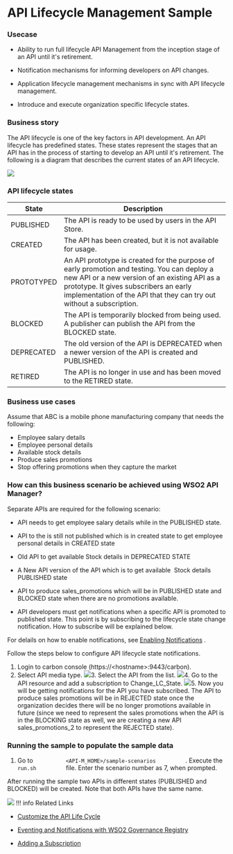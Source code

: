 # API Lifecycle Management Sample

### Usecase

-   Ability to run full lifecycle API Management from the inception stage of an API until it's retirement.

-   Notification mechanisms for informing developers on API changes.

-   Application lifecycle management mechanisms in sync with API lifecycle management.

-   Introduce and execute organization specific lifecycle states.

### Business story

The API lifecycle is one of the key factors in API development. An API lifecycle has predefined states. These states represent the stages that an API has in the process of starting to develop an API until it's retirement. The following is a diagram that describes the current states of an API lifecycle.

![](https://lh4.googleusercontent.com/LJ5_Cspo-HOwG0L6oqDciEVqFRNAURiim11eLRe1PLR1FAfyZioz87xVvAlQLPKrGwFA1MZw4m-i2p3jSuVlEQ2d9EliLVYYhqP75YmU4Zh7WwOfLKbVA1RmBviv6K3px9tfWaTS)
### API lifecycle states

| State      | Description                                                                                                                                                                                                                                                    |
|------------|----------------------------------------------------------------------------------------------------------------------------------------------------------------------------------------------------------------------------------------------------------------|
| PUBLISHED  | The API is ready to be used by users in the API Store.                                                                                                                                                                                                         |
| CREATED    | The API has been created, but it is not available for usage.                                                                                                                                                                                                   |
| PROTOTYPED | An API prototype is created for the purpose of early promotion and testing. You can deploy a new API or a new version of an existing API as a prototype. It gives subscribers an early implementation of the API that they can try out without a subscription. |
| BLOCKED    | The API is temporarily blocked from being used. A publisher can publish the API from the BLOCKED state.                                                                                                                                                        |
| DEPRECATED | The old version of the API is DEPRECATED when a newer version of the API is created and PUBLISHED.                                                                                                                                                             |
| RETIRED    | The API is no longer in use and has been moved to the RETIRED state.                                                                                                                                                                                           |

### Business use cases

Assume that ABC is a mobile phone manufacturing company that needs the following:

-   Employee salary details
-   Employee personal details
-   Available stock details
-   Produce sales promotions
-   Stop offering promotions when they capture the market

### How can this business scenario be achieved using WSO2 API Manager?

Separate APIs are required for the following scenario:

-   API needs to get employee salary details while in the PUBLISHED state.

-   API to the is still not published which is in created state to get employee personal details in CREATED state

-   Old API to get available Stock details in DEPRECATED STATE

-   A New API version of the API which is to get available  Stock details PUBLISHED state

-   API to produce sales\_promotions which will be in PUBLISHED state and BLOCKED state when there are no promotions available.

-   API developers must get notifications when a specific API is promoted to published state. This point is by subscribing to the lifecycle state change notification. How to subscribe will be explained below.

For delails on how to enable notifications, see [Enabling Notifications](https://docs.wso2.com/display/AM260/Enabling+Notifications) .

Follow the steps below to configure API lifecycle state notifications.

1.  Login to carbon console (https://&lt;hostname&gt;:9443/carbon).
2.  Select API media type.
    ![](https://lh5.googleusercontent.com/4I8Y0JG_1Na2Z_rNDtjvb1TepjtZPn_IHzsq2deSJAQxEg7d3QfTpWUjO3-ZfkR3nFC91WdYyJtYtXVC_M0jJZT5_Zp8Eei63j0YHP5C6e3O3VSNiUfsfDmJLV9rXYR9c-K7dNq7)3.  Select the API from the list.
    ![](https://lh6.googleusercontent.com/1XNRBAgEP2277bVbYyYVSUs7LZ92D14lY8Rc9co4eKL81cXvp_1h2QxpV2E77mk9F4uTmR6_ufDS_aMjKNi-6M_OFT4Me_hdWYtqszyfHejWRhym90bUhElmFCmDlZET5t_Cj6CE)4.  Go to the API resource and add a subscription to Change\_LC\_State.
    ![](https://lh5.googleusercontent.com/ZjiUmKvz34DkfvuZLuSfJpNv7fRWEM8F7EuKbqAJTCNH2e8DQUU9zFGIgM5Xnsssm8evav31amRqo4EHtCzxmkMNOKKKyFDRLLIvFgEuNW0yqoBDJoBAxKdjjankSvsoj_eC3pO_)5.  Now you will be getting notifications for the API you have subscribed.
    The API to produce sales promotions will be in REJECTED state once the organization decides there will be no longer promotions available in future (since we need to represent the sales promotions when the API is in the BLOCKING state as well, we are creating a new API sales\_promotions\_2 to represent the REJECTED state).

### Running the sample to populate the sample data

1.  Go to `           <API-M_HOME>/sample-scenarios          ` . Execute the `           run.sh          ` file. Enter the scenario number as 7, when prompted.

After running the sample two APIs in different states (PUBLISHED and BLOCKED) will be created. Note that both APIs have the same name.

![](https://lh3.googleusercontent.com/nN7SejYfQj-dANNYF5Km42AvJcA6u3PBlobsRZ_-l076sbtSK1EQULT4NTxEux7BZxDIydZ3P2wL32rKMRU4RTWYEGtuA-XDxNCPK-87Wgmf5VWcCuAzJcUGocDD7warobbTwa4y)
!!! info
Related Links

-   [Customize the API Life Cycle](https://docs.wso2.com/display/AM260/Customize+API+Life+Cycle)
-   [Eventing and Notifications with WSO2 Governance Registry](https://wso2.com/library/articles/eventing-notifications-wso2-governance-registry/)

-   [Adding a Subscription](https://docs.wso2.com/display/Governance530/Adding+a+Subscription)


